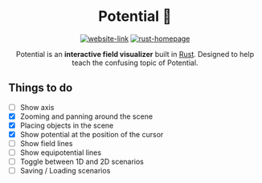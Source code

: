 <div align="center">

# Potential 🌠 

[![website-link][website-badge]][website-link]
[![rust-homepage][rust-badge]][rust-badge]

Potential is an **interactive field visualizer** built in [Rust][rust-homepage]. Designed to help teach the confusing topic of Potential.

</div>

## Things to do

- [ ] Show axis
- [x] Zooming and panning around the scene
- [x] Placing objects in the scene
- [x] Show potential at the position of the cursor
- [ ] Show field lines
- [ ] Show equipotential lines
- [ ] Toggle between 1D and 2D scenarios
- [ ] Saving / Loading scenarios

[rust-homepage]: https://www.rust-lang.org/
[website-link]: https://joe-loach.github.io/potential/
[website-badge]: https://img.shields.io/website?style=for-the-badge&logo=appveyor&down_color=lightgrey&down_message=offline&up_color=green&up_message=online&url=https%3A%2F%2Fjoe-loach.github.io%2Fpotential%2F
[rust-badge]: https://img.shields.io/github/languages/top/joe-loach/potential?color=orange&style=for-the-badge